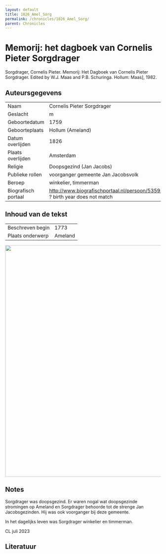 ```yaml
---
layout: default
title: 1826_Amel_Sorg
permalink: /chronicles/1826_Amel_Sorg/
parent: Chronicles
--- 
```



# Memorij: het dagboek van Cornelis Pieter Sorgdrager 

Sorgdrager, Cornelis Pieter. Memorij: Het Dagboek van Cornelis Pieter Sorgdrager. Edited by W.J. Maas and P.B. Schuringa. Hollum: Maas], 1982. 

## Auteursgegevens 

| | | 
| --------------- | --------------- | 
| Naam | Cornelis Pieter Sorgdrager | 
| Geslacht | m | 
 | Geboortedatum | 1759 | 
| Geboorteplaats | Hollum (Ameland) | 
| Datum overlijden | 1826 | 
| Plaats overlijden | Amsterdam | 
| Religie | Doopsgezind (Jan Jacobs) | 
| Publieke rollen | voorganger gemeente Jan Jacobsvolk | 
| Beroep | winkelier, timmerman | 
| Biografisch portaal | http://www.biografischportaal.nl/persoon/53593261 ? birth year does not match | 

## Inhoud van de tekst 

| | | 
| --------------- | --------------- | 
| Beschreven begin | 1773 | 
| Plaats onderwerp | Ameland | 

[<img src="..\..\barplots_chronicles\1826_Amel_Sorg.jpg" width="750"/>](..\..\barplots_chronicles\1826_Amel_Sorg.jpg) 

## Notes 

Sorgdrager was doopsgezind. Er waren nogal wat doopsgezinde stromingen op
Ameland en Sorgdrager behoorde tot de strenge Jan Jacobsgezinden. Hij was ook
voorganger bij deze gemeente.

In het dagelijks leven was Sorgdrager winkelier en timmerman.

CL juli 2023



## Literatuur 

